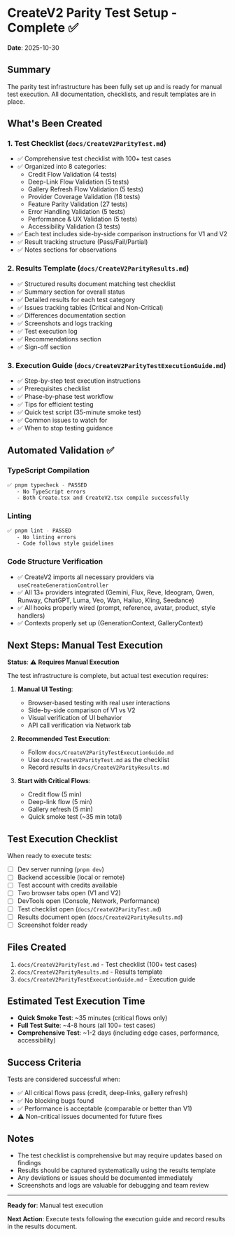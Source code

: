 # CreateV2 Parity Test Setup - Complete ✅

**Date**: 2025-10-30

## Summary

The parity test infrastructure has been fully set up and is ready for manual test execution. All documentation, checklists, and result templates are in place.

## What's Been Created

### 1. Test Checklist (`docs/CreateV2ParityTest.md`)
- ✅ Comprehensive test checklist with 100+ test cases
- ✅ Organized into 8 categories:
  - Credit Flow Validation (4 tests)
  - Deep-Link Flow Validation (5 tests)
  - Gallery Refresh Flow Validation (5 tests)
  - Provider Coverage Validation (18 tests)
  - Feature Parity Validation (27 tests)
  - Error Handling Validation (5 tests)
  - Performance & UX Validation (5 tests)
  - Accessibility Validation (3 tests)
- ✅ Each test includes side-by-side comparison instructions for V1 and V2
- ✅ Result tracking structure (Pass/Fail/Partial)
- ✅ Notes sections for observations

### 2. Results Template (`docs/CreateV2ParityResults.md`)
- ✅ Structured results document matching test checklist
- ✅ Summary section for overall status
- ✅ Detailed results for each test category
- ✅ Issues tracking tables (Critical and Non-Critical)
- ✅ Differences documentation section
- ✅ Screenshots and logs tracking
- ✅ Test execution log
- ✅ Recommendations section
- ✅ Sign-off section

### 3. Execution Guide (`docs/CreateV2ParityTestExecutionGuide.md`)
- ✅ Step-by-step test execution instructions
- ✅ Prerequisites checklist
- ✅ Phase-by-phase test workflow
- ✅ Tips for efficient testing
- ✅ Quick test script (35-minute smoke test)
- ✅ Common issues to watch for
- ✅ When to stop testing guidance

## Automated Validation ✅

### TypeScript Compilation
```bash
✅ pnpm typecheck - PASSED
   - No TypeScript errors
   - Both Create.tsx and CreateV2.tsx compile successfully
```

### Linting
```bash
✅ pnpm lint - PASSED
   - No linting errors
   - Code follows style guidelines
```

### Code Structure Verification
- ✅ CreateV2 imports all necessary providers via `useCreateGenerationController`
- ✅ All 13+ providers integrated (Gemini, Flux, Reve, Ideogram, Qwen, Runway, ChatGPT, Luma, Veo, Wan, Hailuo, Kling, Seedance)
- ✅ All hooks properly wired (prompt, reference, avatar, product, style handlers)
- ✅ Contexts properly set up (GenerationContext, GalleryContext)

## Next Steps: Manual Test Execution

**Status**: ⚠️ **Requires Manual Execution**

The test infrastructure is complete, but actual test execution requires:

1. **Manual UI Testing**:
   - Browser-based testing with real user interactions
   - Side-by-side comparison of V1 vs V2
   - Visual verification of UI behavior
   - API call verification via Network tab

2. **Recommended Test Execution**:
   - Follow `docs/CreateV2ParityTestExecutionGuide.md`
   - Use `docs/CreateV2ParityTest.md` as the checklist
   - Record results in `docs/CreateV2ParityResults.md`

3. **Start with Critical Flows**:
   - Credit flow (5 min)
   - Deep-link flow (5 min)
   - Gallery refresh (5 min)
   - Quick smoke test (~35 min total)

## Test Execution Checklist

When ready to execute tests:

- [ ] Dev server running (`pnpm dev`)
- [ ] Backend accessible (local or remote)
- [ ] Test account with credits available
- [ ] Two browser tabs open (V1 and V2)
- [ ] DevTools open (Console, Network, Performance)
- [ ] Test checklist open (`docs/CreateV2ParityTest.md`)
- [ ] Results document open (`docs/CreateV2ParityResults.md`)
- [ ] Screenshot folder ready

## Files Created

1. `docs/CreateV2ParityTest.md` - Test checklist (100+ test cases)
2. `docs/CreateV2ParityResults.md` - Results template
3. `docs/CreateV2ParityTestExecutionGuide.md` - Execution guide

## Estimated Test Execution Time

- **Quick Smoke Test**: ~35 minutes (critical flows only)
- **Full Test Suite**: ~4-8 hours (all 100+ test cases)
- **Comprehensive Test**: ~1-2 days (including edge cases, performance, accessibility)

## Success Criteria

Tests are considered successful when:
- ✅ All critical flows pass (credit, deep-links, gallery refresh)
- ✅ No blocking bugs found
- ✅ Performance is acceptable (comparable or better than V1)
- ⚠️ Non-critical issues documented for future fixes

## Notes

- The test checklist is comprehensive but may require updates based on findings
- Results should be captured systematically using the results template
- Any deviations or issues should be documented immediately
- Screenshots and logs are valuable for debugging and team review

---

**Ready for**: Manual test execution

**Next Action**: Execute tests following the execution guide and record results in the results document.

